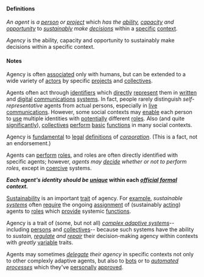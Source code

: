 #### Definitions

*An agent* is *a [person](https://github.com/gcassel/Modular-Organization-Terminology/blob/master/terms/person.md) or [project](https://github.com/gcassel/Modular-Organization-Terminology/blob/master/terms/project.md)* which *has the [ability](https://github.com/gcassel/Modular-Organization-Terminology/blob/master/terms/ability.md), [capacity](https://github.com/gcassel/Modular-Organization-Terminology/blob/master/terms/capacity.md) and [opportunity](https://github.com/gcassel/Modular-Organization-Terminology/blob/master/terms/opportunity.md)* to *[sustainably](https://github.com/gcassel/Modular-Organization-Terminology/blob/master/terms/sustain.md) make [decisions](https://github.com/gcassel/Modular-Organization-Terminology/blob/master/terms/decide.md)* within a [specific](https://github.com/gcassel/Modular-Organization-Terminology/blob/master/terms/specific.md) [context](https://github.com/gcassel/Modular-Organization-Terminology/blob/master/terms/context.md).

*Agency* is the ability, capacity and opportunity to sustainably make decisions within a specific context.

#### Notes  

Agency is often [associated](https://github.com/gcassel/Modular-Organization-Terminology/blob/master/terms/associate.md) only with humans, but can be extended to a wide variety of [actors](https://github.com/gcassel/Modular-Organization-Terminology/blob/master/terms/act.md) by specific [projects](https://github.com/gcassel/Modular-Organization-Terminology/blob/master/terms/project.md) and [collectives](https://github.com/gcassel/Modular-Organization-Terminology/blob/master/terms/collective.md).  

Agents often act through [identifiers](https://github.com/gcassel/Modular-Organization-Terminology/blob/master/terms/identifier.md) which [directly](https://github.com/gcassel/Modular-Organization-Terminology/blob/master/terms/direct.md) [represent](https://github.com/gcassel/Modular-Organization-Terminology/blob/master/terms/represent.md) them in [written](https://github.com/gcassel/Modular-Organization-Terminology/blob/master/terms/write.md) and [digital](https://github.com/gcassel/Modular-Organization-Terminology/blob/master/terms/digital.md) [communications](https://github.com/gcassel/Modular-Organization-Terminology/blob/master/terms/communication.md) [systems](https://github.com/gcassel/Modular-Organization-Terminology/blob/master/terms/system.md).  In fact, people rarely distinguish *self-representative* agents from actual persons, especially in [live communications](https://github.com/gcassel/Modular-Organization-Terminology/blob/master/terms/live-communication.md).   However, some social contexts may [enable](https://github.com/gcassel/Modular-Organization-Terminology/blob/master/terms/enable.md) each person to [use](https://github.com/gcassel/Modular-Organization-Terminology/blob/master/terms/use.md) multiple identities with [potentially](https://github.com/gcassel/Modular-Organization-Terminology/blob/master/terms/potential.md) different [roles](https://github.com/gcassel/Modular-Organization-Terminology/blob/master/terms/role.md). Also (and quite [significantly](https://github.com/gcassel/Modular-Organization-Terminology/blob/master/terms/significance.md)), [collectives](https://github.com/gcassel/Modular-Organization-Terminology/blob/master/terms/collective.md) [perform](https://github.com/gcassel/Modular-Organization-Terminology/blob/master/terms/perform.md) [basic](https://github.com/gcassel/Modular-Organization-Terminology/blob/master/terms/base.md) [functions](https://github.com/gcassel/Modular-Organization-Terminology/blob/master/terms/function.md) in many social contexts.

Agency is [fundamental](https://github.com/gcassel/Modular-Organization-Terminology/blob/master/terms/base.md) to [legal](https://github.com/gcassel/Modular-Organization-Terminology/blob/master/terms/legal.md) [definitions](https://github.com/gcassel/Modular-Organization-Terminology/blob/master/terms/define.md) of *[corporation](https://github.com/gcassel/Modular-Organization-Terminology/blob/master/terms/corporation.md)*.  (This is a fact, not an endorsement.)

Agents can [perform](https://github.com/gcassel/Modular-Organization-Terminology/blob/master/terms/perform.md) [roles](https://github.com/gcassel/Modular-Organization-Terminology/blob/master/terms/role.md), and roles are often directly identified with specific agents; however, *agents may [decide](https://github.com/gcassel/Modular-Organization-Terminology/blob/master/terms/decide.md) whether or not to perform roles*, except in [coercive](https://github.com/gcassel/Modular-Organization-Terminology/blob/master/terms/coercion.md) systems.

***Each agent's identity should be [unique](https://github.com/gcassel/Modular-Organization-Terminology/blob/master/terms/unique.md)* within each *[official](https://github.com/gcassel/Modular-Organization-Terminology/blob/master/terms/official.md) [formal](https://github.com/gcassel/Modular-Organization-Terminology/blob/master/terms/form.md) context.***  

[Sustainability](https://github.com/gcassel/Modular-Organization-Terminology/blob/master/terms/sustain.md) is an important [trait](https://github.com/gcassel/Modular-Organization-Terminology/blob/master/terms/trait.md) of agency. For [example](https://github.com/gcassel/Modular-Organization-Terminology/blob/master/terms/example.md), *sustainable [systems](https://github.com/gcassel/Modular-Organization-Terminology/blob/master/terms/system.md)* often [require](https://github.com/gcassel/Modular-Organization-Terminology/blob/master/terms/require.md) the ongoing [assignment](https://github.com/gcassel/Modular-Organization-Terminology/blob/master/terms/assignment.md) of (sustainably [acting](https://github.com/gcassel/Modular-Organization-Terminology/blob/master/terms/act.md)) agents to [roles](https://github.com/gcassel/Modular-Organization-Terminology/blob/master/terms/role.md) which [provide](https://github.com/gcassel/Modular-Organization-Terminology/blob/master/terms/provide.md) systemic [functions](https://github.com/gcassel/Modular-Organization-Terminology/blob/master/terms/function.md).

Agency is a trait of (some, but not all) *[complex adaptive systems](https://github.com/gcassel/Modular-Organization-Terminology/blob/master/terms/complex-adaptive-system.md)*-- including [persons](https://github.com/gcassel/Modular-Organization-Terminology/blob/master/terms/person.md) and [collectives](https://github.com/gcassel/Modular-Organization-Terminology/blob/master/terms/collective.md)-- because such systems have the ability to *sustain, [regulate](https://github.com/gcassel/Modular-Organization-Terminology/blob/master/terms/regulate.md) and [repair](https://github.com/gcassel/Modular-Organization-Terminology/blob/master/terms/repair.md)* their decision-making agency within contexts with *greatly* [variable](https://github.com/gcassel/Modular-Organization-Terminology/blob/master/terms/variable.md) traits.

Agents may sometimes *[delegate](https://github.com/gcassel/Modular-Organization-Terminology/blob/master/terms/delegate.md) their agency* in specific contexts not only to other complexly adaptive agents, but also to [bots](https://github.com/gcassel/Modular-Organization-Terminology/blob/master/terms/bot.md) or to *[automated](https://github.com/gcassel/Modular-Organization-Terminology/blob/master/terms/automate.md) [processes](https://github.com/gcassel/Modular-Organization-Terminology/blob/master/terms/process.md)* which they've [personally](https://github.com/gcassel/Modular-Organization-Terminology/blob/master/terms/personal.md) [approved](https://github.com/gcassel/Modular-Organization-Terminology/blob/master/terms/approve.md). 

